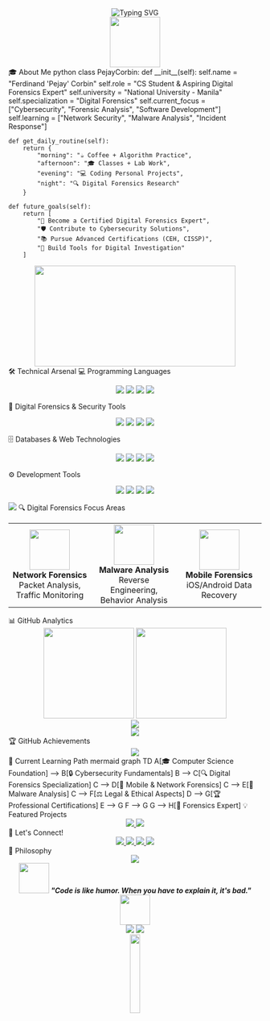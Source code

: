 <div align="center"> <img src="https://readme-typing-svg.herokuapp.com?font=Fira+Code&size=32&duration=2800&pause=2000&color=800000&center=true&vCenter=true&width=940&lines=Hi+there!+I'm+Pejay+%F0%9F%96%A4;Computer+Science+%7C+Digital+Forensics;Developer+%7C+Problem+Solver;Turning+Logic+Into+Impact" alt="Typing SVG" /> </div> <div align="center"> <img src="https://media.giphy.com/media/M9gbBd9nbDrOTu1Mqx/giphy.gif" width="100"/> </div>
🎓 About Me
python
class PejayCorbin:
    def __init__(self):
        self.name = "Ferdinand 'Pejay' Corbin"
        self.role = "CS Student & Aspiring Digital Forensics Expert"
        self.university = "National University - Manila"
        self.specialization = "Digital Forensics"
        self.current_focus = ["Cybersecurity", "Forensic Analysis", "Software Development"]
        self.learning = ["Network Security", "Malware Analysis", "Incident Response"]
    
    def get_daily_routine(self):
        return {
            "morning": "☕ Coffee + Algorithm Practice",
            "afternoon": "🎓 Classes + Lab Work", 
            "evening": "💻 Coding Personal Projects",
            "night": "🔍 Digital Forensics Research"
        }
    
    def future_goals(self):
        return [
            "🎯 Become a Certified Digital Forensics Expert",
            "🛡️ Contribute to Cybersecurity Solutions",
            "📚 Pursue Advanced Certifications (CEH, CISSP)",
            "🌟 Build Tools for Digital Investigation"
        ]
<div align="center"> <img src="https://media.giphy.com/media/SWoSkN6DxTszqIKEqv/giphy.gif" width="400" height="200"/> </div>
🛠️ Technical Arsenal
💻 Programming Languages
<p align="center"> <img src="https://img.shields.io/badge/Java-ED8B00?style=for-the-badge&logo=openjdk&logoColor=white&labelColor=800000" /> <img src="https://img.shields.io/badge/JavaScript-F7DF1E?style=for-the-badge&logo=javascript&logoColor=black&labelColor=800000" /> <img src="https://img.shields.io/badge/Python-3776AB?style=for-the-badge&logo=python&logoColor=white&labelColor=800000" /> <img src="https://img.shields.io/badge/C++-00599C?style=for-the-badge&logo=cplusplus&logoColor=white&labelColor=800000" /> </p>
🔧 Digital Forensics & Security Tools
<p align="center"> <img src="https://img.shields.io/badge/Wireshark-1679A7?style=for-the-badge&logo=wireshark&logoColor=white&labelColor=800000" /> <img src="https://img.shields.io/badge/Autopsy-FF6B6B?style=for-the-badge&logoColor=white&labelColor=800000" /> <img src="https://img.shields.io/badge/Volatility-4CAF50?style=for-the-badge&logoColor=white&labelColor=800000" /> <img src="https://img.shields.io/badge/Metasploit-2596CD?style=for-the-badge&logoColor=white&labelColor=800000" /> </p>
🗄️ Databases & Web Technologies
<p align="center"> <img src="https://img.shields.io/badge/MySQL-4479A1?style=for-the-badge&logo=mysql&logoColor=white&labelColor=800000" /> <img src="https://img.shields.io/badge/MS_SQL-CC2927?style=for-the-badge&logo=microsoftsqlserver&logoColor=white&labelColor=800000" /> <img src="https://img.shields.io/badge/HTML5-E34F26?style=for-the-badge&logo=html5&logoColor=white&labelColor=800000" /> <img src="https://img.shields.io/badge/CSS3-1572B6?style=for-the-badge&logo=css3&logoColor=white&labelColor=800000" /> </p>
⚙️ Development Tools
<p align="center"> <img src="https://img.shields.io/badge/Git-F05032?style=for-the-badge&logo=git&logoColor=white&labelColor=800000" /> <img src="https://img.shields.io/badge/GitHub-181717?style=for-the-badge&logo=github&logoColor=white&labelColor=800000" /> <img src="https://img.shields.io/badge/VS_Code-007ACC?style=for-the-badge&logo=visualstudiocode&logoColor=white&labelColor=800000" /> <img src="https://img.shields.io/badge/IntelliJ-000000?style=for-the-badge&logo=intellijidea&logoColor=white&labelColor=800000" /> </p> <img src="https://user-images.githubusercontent.com/73097560/115834477-dbab4500-a447-11eb-908a-139a6edaec5c.gif">
🔍 Digital Forensics Focus Areas
<div align="center"> <table> <tr> <td align="center" width="200px"> <img src="https://media.giphy.com/media/3oKIPEqDGUULpEU0aQ/giphy.gif" width="80"/> <br><strong>Network Forensics</strong> <br>Packet Analysis, Traffic Monitoring </td> <td align="center" width="200px"> <img src="https://media.giphy.com/media/26tn33aiTi1jkl6H6/giphy.gif" width="80"/> <br><strong>Malware Analysis</strong> <br>Reverse Engineering, Behavior Analysis </td> <td align="center" width="200px"> <img src="https://media.giphy.com/media/l0HlBO7eyXzSZkJri/giphy.gif" width="80"/> <br><strong>Mobile Forensics</strong> <br>iOS/Android Data Recovery </td> </tr> </table> </div>
📊 GitHub Analytics
<div align="center"> <img height="180em" src="https://github-readme-stats.vercel.app/api?username=perdsssssss&show_icons=true&theme=dark&bg_color=0d1117&border_color=800000&title_color=800000&text_color=ffffff&icon_color=800000"/> <img height="180em" src="https://github-readme-stats.vercel.app/api/top-langs/?username=perdsssssss&layout=compact&theme=dark&bg_color=0d1117&border_color=800000&title_color=800000&text_color=ffffff"/> </div> <div align="center"> <img src="https://github-readme-streak-stats.herokuapp.com/?user=perdsssssss&theme=dark&background=0d1117&border=800000&stroke=800000&ring=800000&fire=ff6666&currStreakNum=ffffff&sideNums=ffffff&currStreakLabel=800000&sideLabels=800000&dates=ffffff" /> </div> <div align="center"> <img src="https://github-readme-activity-graph.vercel.app/graph?username=perdsssssss&bg_color=0d1117&color=ffffff&line=800000&point=ff6666&area=true&hide_border=true" /> </div>
🏆 GitHub Achievements
<div align="center"> <img src="https://github-profile-trophy.vercel.app/?username=perdsssssss&theme=darkhub&no-frame=true&no-bg=false&margin-w=4&row=1"/> </div>
🎯 Current Learning Path
mermaid
graph TD
    A[🎓 Computer Science Foundation] --> B[🔒 Cybersecurity Fundamentals]
    B --> C[🔍 Digital Forensics Specialization]
    C --> D[📱 Mobile & Network Forensics]
    C --> E[🦠 Malware Analysis]
    C --> F[⚖️ Legal & Ethical Aspects]
    D --> G[🏆 Professional Certifications]
    E --> G
    F --> G
    G --> H[🌟 Forensics Expert]
💡 Featured Projects
<div align="center"> <a href="https://github.com/perdsssssss/digital-forensics-toolkit"> <img src="https://github-readme-stats.vercel.app/api/pin/?username=perdsssssss&repo=digital-forensics-toolkit&theme=dark&bg_color=0d1117&border_color=800000&title_color=800000&text_color=ffffff&icon_color=800000" /> </a> <a href="https://github.com/perdsssssss/network-packet-analyzer"> <img src="https://github-readme-stats.vercel.app/api/pin/?username=perdsssssss&repo=network-packet-analyzer&theme=dark&bg_color=0d1117&border_color=800000&title_color=800000&text_color=ffffff&icon_color=800000" /> </a> </div>
🤝 Let's Connect!
<div align="center"> <a href="https://www.facebook.com/ferds.corbs2" target="_blank"> <img src="https://img.shields.io/badge/Facebook-1877F2?style=for-the-badge&logo=facebook&logoColor=white&labelColor=800000" /> </a> <a href="https://instagram.com/pejayyyy" target="_blank"> <img src="https://img.shields.io/badge/Instagram-E4405F?style=for-the-badge&logo=instagram&logoColor=white&labelColor=800000" /> </a> <a href="mailto:ferdinandcorbin26@gmail.com" target="_blank"> <img src="https://img.shields.io/badge/Email-D14836?style=for-the-badge&logo=gmail&logoColor=white&labelColor=800000" /> </a> <a href="https://linkedin.com/in/your-profile" target="_blank"> <img src="https://img.shields.io/badge/LinkedIn-0077B5?style=for-the-badge&logo=linkedin&logoColor=white&labelColor=800000" /> </a> </div>
💭 Philosophy
<div align="center"> <img src="https://quotes-github-readme.vercel.app/api?type=horizontal&theme=dark&quote=In%20the%20world%20of%20digital%20forensics,%20every%20byte%20tells%20a%20story.&author=Digital%20Detective" /> </div> <div align="center"> <img src="https://media.giphy.com/media/LnQjpWaON8nhr21vNW/giphy.gif" width="60"> <em><b>"Code is like humor. When you have to explain it, it's bad."</b></em> <img src="https://media.giphy.com/media/LnQjpWaON8nhr21vNW/giphy.gif" width="60"> </div>
<div align="center"> <img src="https://komarev.com/ghpvc/?username=perdsssssss&color=800000&style=for-the-badge&label=Profile+Views" /> <img src="https://img.shields.io/github/followers/perdsssssss?style=for-the-badge&color=800000&labelColor=000000" /> </div> <div align="center"> <img src="https://media.giphy.com/media/jpVnC65DmYeyRL4LHS/giphy.gif" width="20%"> </div>
